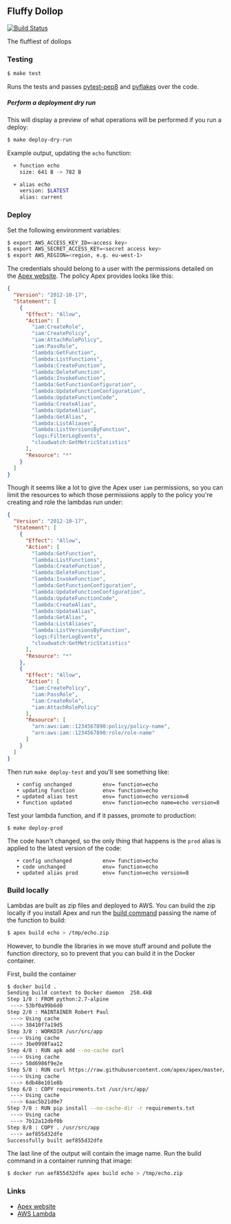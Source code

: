 ## Fluffy Dollop

[![Build Status](https://travis-ci.org/robertwpaul/fluffy-dollop.svg?branch=fix-tests)](https://travis-ci.org/robertwpaul/fluffy-dollop)

The fluffiest of dollops

### Testing

```bash
$ make test
```

Runs the tests and passes [pytest-pep8](https://pypi.python.org/pypi/pytest-pep8) and
[pyflakes](https://pypi.python.org/pypi/pyflakes) over the code.

##### Perform a deployment dry run

This will display a preview of what operations will be performed if you run a deploy:

```bash
$ make deploy-dry-run
```

Example output, updating the `echo` function:

```bash
  + function echo
    size: 641 B -> 782 B

  + alias echo
    version: $LATEST
    alias: current
```

### Deploy

Set the following environment variables:

```bash
$ export AWS_ACCESS_KEY_ID=<access key>
$ export AWS_SECRET_ACCESS_KEY=<secret access key>
$ export AWS_REGION=<region, e.g. eu-west-1>
```

The credentials should belong to a user with the permissions detailed on the
[Apex website](http://apex.run/). The policy Apex provides looks like this:

```json
{
  "Version": "2012-10-17",
  "Statement": [
    {
      "Effect": "Allow",
      "Action": [
        "iam:CreateRole",
        "iam:CreatePolicy",
        "iam:AttachRolePolicy",
        "iam:PassRole",
        "lambda:GetFunction",
        "lambda:ListFunctions",
        "lambda:CreateFunction",
        "lambda:DeleteFunction",
        "lambda:InvokeFunction",
        "lambda:GetFunctionConfiguration",
        "lambda:UpdateFunctionConfiguration",
        "lambda:UpdateFunctionCode",
        "lambda:CreateAlias",
        "lambda:UpdateAlias",
        "lambda:GetAlias",
        "lambda:ListAliases",
        "lambda:ListVersionsByFunction",
        "logs:FilterLogEvents",
        "cloudwatch:GetMetricStatistics"
      ],
      "Resource": "*"
    }
  ]
}
```

Though it seems like a lot to give the Apex user `iam` permissions, so you can 
limit the resources to which those permissions apply to the policy you're creating
and role the lambdas run under:

```json
{
  "Version": "2012-10-17",
  "Statement": [
    {
      "Effect": "Allow",
      "Action": [
        "lambda:GetFunction",
        "lambda:ListFunctions",
        "lambda:CreateFunction",
        "lambda:DeleteFunction",
        "lambda:InvokeFunction",
        "lambda:GetFunctionConfiguration",
        "lambda:UpdateFunctionConfiguration",
        "lambda:UpdateFunctionCode",
        "lambda:CreateAlias",
        "lambda:UpdateAlias",
        "lambda:GetAlias",
        "lambda:ListAliases",
        "lambda:ListVersionsByFunction",
        "logs:FilterLogEvents",
        "cloudwatch:GetMetricStatistics"
      ],
      "Resource": "*"
    },
    {
      "Effect": "Allow",
      "Action": [
        "iam:CreatePolicy",
        "iam:PassRole",
        "iam:CreateRole",
        "iam:AttachRolePolicy"
      ],
      "Resource": [
        "arn:aws:iam::1234567890:policy/policy-name",
        "arn:aws:iam::1234567890:role/role-name"
      ]
    }
  ]
}
```

Then run `make deploy-test` and you'll see something like:

```
   • config unchanged          env= function=echo
   • updating function         env= function=echo
   • updated alias test        env= function=echo version=8
   • function updated          env= function=echo name=echo version=8
```

Test your lambda function, and if it passes, promote to production:

```bash
$ make deploy-prod
```

The code hasn't changed, so the only thing that happens is the `prod` alias
is applied to the latest version of the code:

```
   • config unchanged          env= function=echo
   • code unchanged            env= function=echo
   • updated alias prod        env= function=echo version=8
```

### Build locally

Lambdas are built as zip files and deployed to AWS. You can build the zip locally if
you install Apex and run the [build command](http://apex.run/#building-functions) passing the name of the function to build:

```bash
$ apex build echo > /tmp/echo.zip
```

However, to bundle the libraries in we move stuff around and pollute the function
directory, so to prevent that you can build it in the Docker container.

First, build the container

```bash
$ docker build .
Sending build context to Docker daemon  250.4kB
Step 1/8 : FROM python:2.7-alpine
 ---> 53bf0a99b6d0
Step 2/8 : MAINTAINER Robert Paul
 ---> Using cache
 ---> 38410f7a19d5
Step 3/8 : WORKDIR /usr/src/app
 ---> Using cache
 ---> 3be0998faa12
Step 4/8 : RUN apk add --no-cache curl
 ---> Using cache
 ---> 58d6986f9e2e
Step 5/8 : RUN curl https://raw.githubusercontent.com/apex/apex/master/install.sh | sh
 ---> Using cache
 ---> 6db48e101e8b
Step 6/8 : COPY requirements.txt /usr/src/app/
 ---> Using cache
 ---> 6aac5b21d0e7
Step 7/8 : RUN pip install --no-cache-dir -r requirements.txt
 ---> Using cache
 ---> 7b12a12dbf0b
Step 8/8 : COPY . /usr/src/app
 ---> aef855d32dfe
Successfully built aef855d32dfe
```

The last line of the output will contain the image name. Run the build command in a
container running that image:

```bash
$ docker run aef855d32dfe apex build echo > /tmp/echo.zip
```

### Links

 - [Apex website](http://apex.run/)
 - [AWS Lambda](https://aws.amazon.com/lambda/details/)
